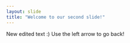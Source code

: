 ```yaml
---
layout: slide
title: "Welcome to our second slide!"
---
```

New edited text :)
Use the left arrow to go back!
